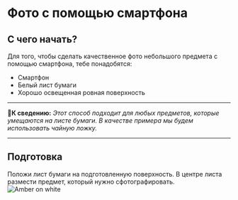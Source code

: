 # Фото с помощью смартфона
## С чего начать?
Для того, чтобы сделать качественное фото небольшого предмета с помощью смартфона, тебе понадобятся:
* Смартфон
* Белый лист бумаги
* Хорошо освещенная ровная поверхность
___
📝**К сведению:** *Этот способ подходит для любых предметов, которые умещаются на листе бумаги. В качестве примера мы будем использовать чайную ложку.*
___
## Подготовка
Положи лист бумаги на подготовленную поверхность. В центре листа размести предмет, который нужно сфотографировать.<br>
![Amber on white](Flipper\MobilePhotoManual\pıctures\P_20220325_183024.png "sdsdds")<br>


